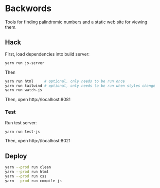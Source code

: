 # Backwords

Tools for finding palindromic numbers and a static web site for viewing them.

## Hack

First, load dependencies into build server:

```bash
yarn run js-server
```

Then

```bash
yarn run html     # optional, only needs to be run once
yarn run tailwind # optional, only needs to be run when styles change
yarn run watch-js
```

Then, open http://localhost:8081

### Test

Run test server:

```bash
yarn run test-js
```

Then, open http://localhost:8021

## Deploy

```bash
yarn --prod run clean
yarn --prod run html
yarn --prod run css
yarn --prod run compile-js
```
